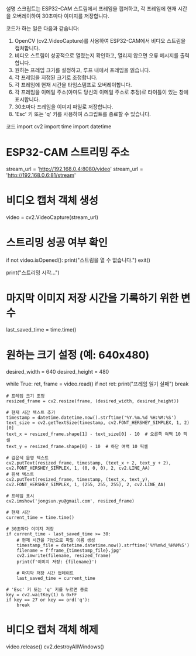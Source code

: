 설명
스크립트는 ESP32-CAM 스트림에서 프레임을 캡처하고, 각 프레임에 현재 시간을 오버레이하여 30초마다 이미지를 저장합니다.

코드가 하는 일은 다음과 같습니다:
  1. OpenCV (cv2.VideoCapture)를 사용하여 ESP32-CAM에서 비디오 스트림을 캡처합니다.
  2. 비디오 스트림이 성공적으로 열렸는지 확인하고, 열리지 않으면 오류 메시지를 출력합니다.
  3. 원하는 프레임 크기를 설정하고, 루프 내에서 프레임을 읽습니다.
  4. 각 프레임을 지정된 크기로 조정합니다.
  5. 각 프레임에 현재 시간을 타임스탬프로 오버레이합니다.
  6. 각 프레임을 이메일 주소(아마도 당신의 이메일 주소로 추정)로 타이틀이 있는 창에 표시합니다.
  7. 30초마다 프레임을 이미지 파일로 저장합니다.
  8. 'Esc' 키 또는 'q' 키를 사용하여 스크립트를 종료할 수 있습니다.


코드
import cv2
import time
import datetime

# ESP32-CAM 스트리밍 주소
stream_url = 'http://192.168.0.4:8080/video'
stream_url = 'http://192.168.0.6:81/stream'

# 비디오 캡처 객체 생성
video = cv2.VideoCapture(stream_url)

# 스트리밍 성공 여부 확인
if not video.isOpened():
    print("스트림을 열 수 없습니다.")
    exit()

print("스트리밍 시작...")

# 마지막 이미지 저장 시간을 기록하기 위한 변수
last_saved_time = time.time()

# 원하는 크기 설정 (예: 640x480)
desired_width  = 640
desired_height = 480

while True:
    ret, frame = video.read()
    if not ret:
        print("프레임 읽기 실패")
        break
    
    # 프레임 크기 조정
    resized_frame = cv2.resize(frame, (desired_width, desired_height))

    # 현재 시간 텍스트 추가
    timestamp = datetime.datetime.now().strftime('%Y.%m.%d %H:%M:%S')
    text_size = cv2.getTextSize(timestamp, cv2.FONT_HERSHEY_SIMPLEX, 1, 2)[0]
    text_x = resized_frame.shape[1] - text_size[0] - 10  # 오른쪽 여백 10 픽셀
    text_y = resized_frame.shape[0] - 10  # 하단 여백 10 픽셀

    # 검은색 음영 텍스트
    cv2.putText(resized_frame, timestamp, (text_x + 2, text_y + 2), cv2.FONT_HERSHEY_SIMPLEX, 1, (0, 0, 0), 2, cv2.LINE_AA)
    # 흰색 텍스트
    cv2.putText(resized_frame, timestamp, (text_x, text_y), cv2.FONT_HERSHEY_SIMPLEX, 1, (255, 255, 255), 2, cv2.LINE_AA)
    
    # 프레임 표시
    cv2.imshow('jongsun.yu@gmail.com', resized_frame)
    
    # 현재 시간
    current_time = time.time()

    # 30초마다 이미지 저장
    if current_time - last_saved_time >= 30:
        # 현재 시간을 기반으로 파일 이름 생성
        timestamp_file = datetime.datetime.now().strftime('%Y%m%d_%H%M%S')
        filename = f'frame_{timestamp_file}.jpg'
        cv2.imwrite(filename, resized_frame)
        print(f'이미지 저장: {filename}')
        
        # 마지막 저장 시간 업데이트
        last_saved_time = current_time
    
    # 'Esc' 키 또는 'q' 키를 누르면 종료
    key = cv2.waitKey(1) & 0xFF
    if key == 27 or key == ord('q'):
        break

# 비디오 캡처 객체 해제
video.release()
cv2.destroyAllWindows()
